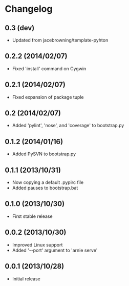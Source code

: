 Changelog
=========

0.3 (dev)
------------------

- Updated from jacebrowning/template-pyhton


0.2.2 (2014/02/07)
------------------

- Fixed 'install' command on Cygwin


0.2.1 (2014/02/07)
------------------

- Fixed expansion of package tuple


0.2 (2014/02/07)
----------------

- Added 'pylint', 'nose', and 'coverage' to bootstrap.py


0.1.2 (2014/01/16)
------------------

- Added PySVN to bootstrap.py


0.1.1 (2013/10/31)
------------------

- Now copying a default .pypirc file
- Added pauses to bootstrap.bat


0.1.0 (2013/10/30)
------------------

- First stable release


0.0.2 (2013/10/30)
------------------

- Improved Linux support
- Added '--port' argument to 'arnie serve'


0.0.1 (2013/10/28)
------------------

- Initial release

